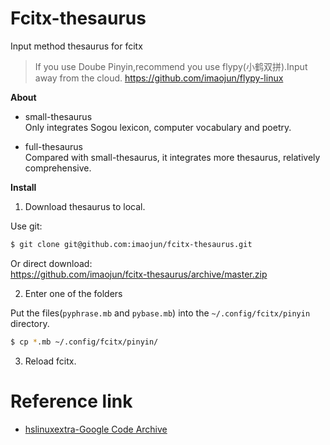 # Fcitx-thesaurus
Input method thesaurus for fcitx

> If you use Doube Pinyin,recommend you use flypy(小鹤双拼).Input away from the cloud.
https://github.com/imaojun/flypy-linux

**About**  

- small-thesaurus    
Only integrates Sogou lexicon, computer vocabulary and poetry.

- full-thesaurus    
Compared with small-thesaurus, it integrates more thesaurus, relatively comprehensive.

**Install**

1. Download  thesaurus to local.    

Use git:
```sh
$ git clone git@github.com:imaojun/fcitx-thesaurus.git
```
Or direct download:  
https://github.com/imaojun/fcitx-thesaurus/archive/master.zip

2. Enter one of the folders  

Put the files(`pyphrase.mb` and `pybase.mb`) into the `~/.config/fcitx/pinyin` directory.
```sh
$ cp *.mb ~/.config/fcitx/pinyin/
```
3. Reload fcitx.

# Reference link
- [hslinuxextra-Google Code Archive](https://code.google.com/archive/p/hslinuxextra/downloads)
